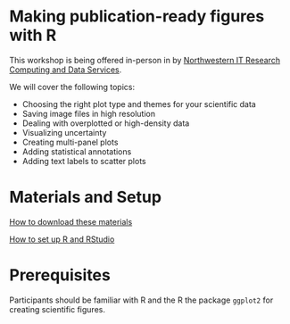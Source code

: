 # Making publication-ready figures with R

This workshop is being offered in-person in by [Northwestern IT Research Computing and Data Services](https://www.it.northwestern.edu/departments/it-services-support/research/).

We will cover the following topics:
* Choosing the right plot type and themes for your scientific data
* Saving image files in high resolution
* Dealing with overplotted or high-density data
* Visualizing uncertainty
* Creating multi-panel plots
* Adding statistical annotations
* Adding text labels to scatter plots


# Materials and Setup

[How to download these materials](https://sites.northwestern.edu/researchcomputing/resources/downloading-from-github/)

[How to set up R and RStudio](https://sites.northwestern.edu/researchcomputing/resources/r-and-rstudio/)

# Prerequisites
Participants should be familiar with R and the R the package `ggplot2` for creating scientific figures.